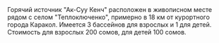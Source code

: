 
<div>
Горячий источник "Ак-Суу Кенч" расположен в живописном месте рядом с селом "Теплоключенко", примерно в 18 км от курортного города Каракол. Имеется 3 бассейнов для взрослых и 1 для детей. Стоимость для взрослых 200 сомов, для детей 100 сомов.</div>